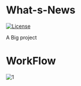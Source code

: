 # What-s-News
[![License](https://img.shields.io/badge/License-Apache%202.0-blue.svg)](https://opensource.org/licenses/Apache-2.0)

A Big project


WorkFlow
====

![1](https://user-images.githubusercontent.com/20057558/46410259-29111b00-c753-11e8-8d4e-81fdab55e19d.png)
